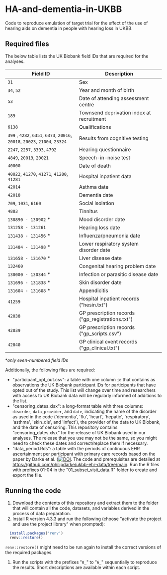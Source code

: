# HA-and-dementia-in-UKBB
Code to reproduce emulation of target trial for the effect of the use of hearing aids on dementia in people with hearing loss in UKBB.

## Required files
The below table lists the UK Biobank field IDs that are required for the analyses.

Field ID | Description
----------- | -----
  `31` |	Sex
`34`, `52` |	Year and month of birth
`53` |	Date of attending assessment centre
`189` |	Townsend deprivation index at recruitment
`6138` |	Qualifications
`399` , `4282`, `6351`, `6373`, `20016`, `20018`, `20023`, `21004`, `23324` | Results from cognitive testing
`2247`, `2257`, `3393`, `4792` |	Hearing questionnaire
`4849`, `20019`, `20021` |	Speech-in-noise test
`40000` |	Date of death
`40022`, `41270`, `41271`, `41280`, `41281` |	Hospital inpatient data
`42014` |	Asthma date
`42018` |	Dementia date
`709`, `1031`, `6160` | Social isolation
`4803` | Tinnitus
`130890 - 130902` * |	Mood disorder date
`131258 - 131261` |	Hearing loss date
`131438 - 131456` * |	Influenza/pneumonia date
`131484 - 131498` * |	Lower respiratory system disorder date
`131658 - 131670` * |	Liver disease date
`132460` |	Congenital hearing problem date
`130000 - 130344` * |	Infection or parasitic disease date
`131696 - 131838` * |	Skin disorder date
`131604 - 131608` * | Appendicitis
`41259` |	Hospital inpatient records ("hesin.txt")
`42038` | GP prescription records ("gp_registrations.txt")
`42039` | GP prescription records ("gp_scripts.csv")
`42040` | GP clinical event records ("gp_clinical.txt")

*_only even-numbered field IDs_


Additionally, the following files are required:
- "participant_opt_out.csv": a table with one column `id` that contains as observations the UK Biobank participant IDs for participants that have opted out of the study. This list will change over time and researchers with access to UK Biobank data will be regularly informed of additions to the list.
- "censoring_dates.xlsx": a long-format table with three columns: `disorder`, `data_provider`, and `date`, indicating the name of the disorder as used in the code ('dementia', 'flu', 'heart', 'hepatic', 'respiratory', 'asthma', 'skin_dis', and 'infect'), the provider of the data to UK Biobank, and the date of censoring. This repository contains "censoring_dates.xlsx" for the release of UK Biobank used in our analyses. The release that you use may not be the same, so you might need to check these dates and correct/replace them if necessary.
- "data_period.Rds": a table with the periods of continuous EHR ascertainment per participant with primary care records based on the paper by Darke et al. ([![DOI](https://img.shields.io/badge/DOI-10.1093/jamia/ocab260-blue)](https://doi.org/10.1093/jamia/ocab260). The code and prerequisites are detailed at https://github.com/philipdarke/ukbb-ehr-data/tree/main. Run the R files with prefixes 01-04 in the "01_subset_visit_data.R" folder to create and export the file.

## Running the code
1. Download the contents of this repository and extract them to the folder that will contain all the code, datasets, and variables derived in the process of data preparation.
2. Install R version 4.3.3 and run the following (choose "activate the project and use the project library" when prompted):
```R
  install.packages('renv')
  renv::restore()
```
`renv::restore()` might need to be run again to install the correct versions of the required packages.

1. Run the scripts with the prefixes "`0_`" to "`6_`" sequentially to reproduce the results. Short descriptions are available within each script.

